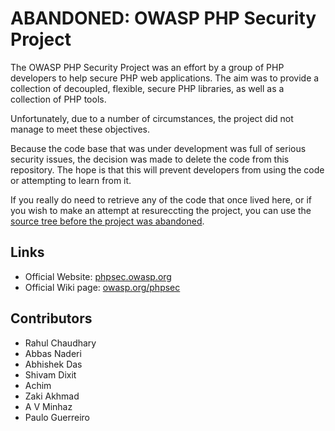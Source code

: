 # ABANDONED: OWASP PHP Security Project

The OWASP PHP Security Project was an effort by a group of PHP developers to help secure PHP web applications. The aim was to provide a collection of decoupled, flexible, secure PHP libraries, as well as a collection of PHP tools.

Unfortunately, due to a number of circumstances, the project did not manage to meet these objectives.

Because the code base that was under development was full of serious security issues, the decision was made to delete the code from this repository. The hope is that this will prevent developers from using the code or attempting to learn from it.

If you really do need to retrieve any of the code that once lived here, or if you wish to make an attempt at resureccting the project, you can use the [source tree before the project was abandoned](https://github.com/OWASP/phpsec/tree/1999edc10a3b755ff2b17bb78376bd53dd40d192).

## Links

* Official Website: [phpsec.owasp.org](http://phpsec.owasp.org)
* Official Wiki page: [owasp.org/phpsec](https://owasp.org/index.php/phpsec)

## Contributors

* Rahul Chaudhary
* Abbas Naderi
* Abhishek Das
* Shivam Dixit
* Achim
* Zaki Akhmad
* A V Minhaz
* Paulo Guerreiro
